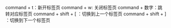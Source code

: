 command + t：新开标签页
command + w: 关闭标签页
command + 数字：跳转对应标签页
command + shift + [ ：切换到上一个标签页
command + shift + ] ：切换到下一个标签页